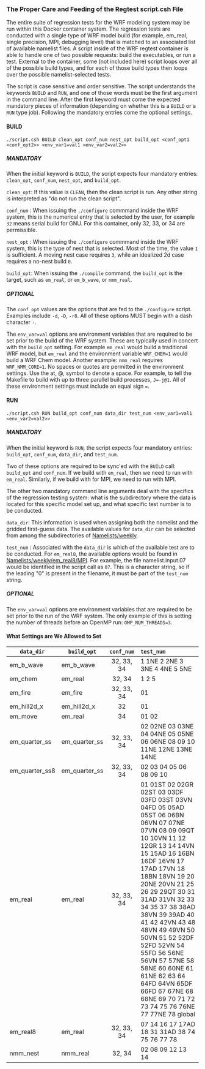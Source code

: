### The Proper Care and Feeding of the Regtest script.csh File ###

The entire suite of regression tests for the WRF modeling system may be run within this Docker container system. The regression tests are conducted with a single type of WRF model build (for example, em_real, single precision, MPI, debugging level) that is matched to an associated list of available namelist files. A script inside of the WRF regtest container is able to handle one of two possible requests: build the executables, or run a test. External to the container, some (not included here) script loops over all of the possible build types, and for each of those build types then loops over the possible namelist-selected tests.

The script is case sensitive and order sensitive.  The script understands the keywords `BUILD` and `RUN`, and one of those words must be the first argument in the command line. After the first keyword must come the expected mandatory pieces of information (depending on whether this is a `BUILD` or a `RUN` type job). Following the mandatory entries come the optional settings.


#### BUILD ####

```
./script.csh BUILD clean_opt conf_num nest_opt build_opt <conf_opt1 <conf_opt2>> <env_var1=val1 <env_var2=val2>>
```

##### MANDATORY ##### 

When the initial keyword is `BUILD`, the script expects four mandatory entries: `clean_opt`, `conf_num`, `nest_opt`, and `build_opt`.

`clean_opt`: If this value is `CLEAN`, then the clean script is run. Any other string is interpreted as "do not run the clean script".

`conf_num` : When issuing the `./configure` commmand inside the WRF system, this is the numerical entry that is selected by the user, for example `32` means serial build for GNU. For this container, only 32, 33, or 34 are permissible.

`nest_opt` : When issuing the `./configure` commmand inside the WRF system, this is the type of nest that is selected. Most of the time, the value `1` is sufficient. A moving nest case requires `3`, while an idealized 2d case requires a no-nest build `0`.

`build_opt`: When issuing the `./compile` command, the `build_opt` is the target, such as `em_real`, or `em_b_wave`, or `nmm_real`.

##### OPTIONAL ##### 

The `conf_opt` values are the options that are fed to the `./configure` script. Examples include `-d`, `-D`, `-r8`. All of these options MUST begin with a dash character `-`.

The `env_var=val` options are environment variables that are required to be set prior to the build of the WRF system. These are typically used in concert with the `build_opt` setting. For example `em_real` would build a traditional WRF model, but `em_real` and the environment variable `WRF_CHEM=1` would build a WRF Chem model. Another example: `nmm_real` requires `WRF_NMM_CORE=1`. No spaces or quotes are permitted in the environment settings. Use the at, @, symbol to denote a space. For example, to tell the Makefile to build with up to three parallel build processes, `J=-j@1`. All of these environment settings must include an equal sign `=`.


#### RUN ####
```
./script.csh RUN build_opt conf_num data_dir test_num <env_var1=val1 <env_var2=val2>>
```

##### MANDATORY ##### 

When the initial keyword is `RUN`, the script expects four mandatory entries: `build_opt`, `conf_num`, `data_dir`, and `test_num`.

Two of these options are required to be sync'ed with the `BUILD` call: `build_opt` and `conf_num`. If we build with `em_real`, then we need to run with `em_real`. Similarly, if we build with for MPI, we need to run with MPI.

The other two mandatory command line arguments deal with the specifics of the regression testing system: what is the subdirectory where the data is located for this specific model set up, and what specific test number is to be conducted.

`data_dir`: This information is used when assigning both the namelist and the gridded first-guess data. The available values for `data_dir` can be selected from among the subdirectories of [Namelists/weekly](Namelists/weekly).

`test_num` : Associated with the `data_dir` is which of the available test are to be conducted. For `em_real8`, the available options would be found in [Namelists/weekly/em_real8/MPI](Namelists/weekly/em_real8/MPI). For example, the file namelist.input.07 would be identified in the script call as `07`. This is a character string, so if the leading "0" is present in the filename, it must be part of the `test_num` string.

##### OPTIONAL ##### 

The `env_var=val` options are environment variables that are required to be set prior to the run of the WRF system. The only example of this is setting the number of threads before an OpenMP run: `OMP_NUM_THREADS=3`.


#### What Settings are We Allowed to Set ####

| `data_dir`      | `build_opt`     | `conf_num` |  `test_num` |
| --------------  | --------------- |:----------:|:------- |
| em_b_wave       | em_b_wave       | 32, 33, 34 | 1 1NE 2 2NE 3 3NE 4 4NE 5 5NE |
| em_chem         | em_real         | 32, 34     | 1 2 5 |
| em_fire         | em_fire         | 32, 33, 34 | 01        |
| em_hill2d_x     | em_hill2d_x     | 32         | 01        |
| em_move         | em_real         |         34 | 01 02                  |
| em_quarter_ss   | em_quarter_ss   | 32, 33, 34 | 02 02NE 03 03NE 04 04NE 05 05NE 06 06NE 08 09 10 11NE 12NE 13NE 14NE |
| em_quarter_ss8  | em_quarter_ss   | 32, 33, 34 | 02 03 04 05 06 08 09 10 |
| em_real         | em_real         | 32, 33, 34 | 01 01ST 02 02GR 02ST 03 03DF 03FD 03ST 03VN 04FD 05 05AD 05ST 06 06BN 06VN 07 07NE 07VN 08 09 09QT 10 10VN 11 12 12GR 13 14 14VN 15 15AD 16 16BN 16DF 16VN 17 17AD 17VN 18 18BN 18VN 19 20 20NE 20VN 21 25 26 29 29QT 30 31 31AD 31VN 32 33 34 35 37 38 38AD 38VN 39 39AD 40 41 42 42VN 43 48 48VN 49 49VN 50 50VN 51 52 52DF 52FD 52VN 54 55FD 56 56NE 56VN 57 57NE 58 58NE 60 60NE 61 61NE 62 63 64 64FD 64VN 65DF 66FD 67 67NE 68 68NE 69 70 71 72 73 74 75 76 76NE 77 77NE 78 global |
| em_real8        | em_real         | 32, 33, 34 | 07 14 16 17 17AD 18 31 31AD 38 74 75 76 77 78 |
| nmm_nest        | nmm_real        | 32,     34 | 02 08 09 12 13 14 |

